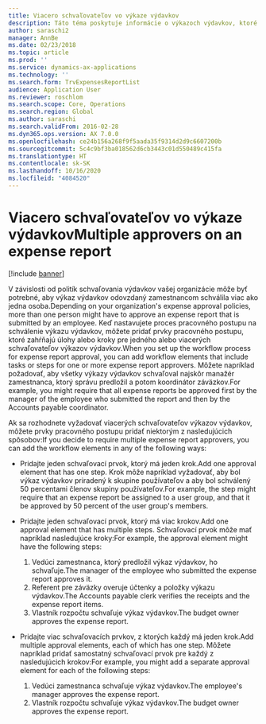 ```yaml
---
title: Viacero schvaľovateľov vo výkaze výdavkov
description: Táto téma poskytuje informácie o výkazoch výdavkov, ktoré si vyžadujú schválenie viacerými osobami.
author: saraschi2
manager: AnnBe
ms.date: 02/23/2018
ms.topic: article
ms.prod: ''
ms.service: dynamics-ax-applications
ms.technology: ''
ms.search.form: TrvExpensesReportList
audience: Application User
ms.reviewer: roschlom
ms.search.scope: Core, Operations
ms.search.region: Global
ms.author: saraschi
ms.search.validFrom: 2016-02-28
ms.dyn365.ops.version: AX 7.0.0
ms.openlocfilehash: ce24b156a268f9f5aada35f9314d2d9c6607200b
ms.sourcegitcommit: 5c4c9bf3ba018562d6cb3443c01d550489c415fa
ms.translationtype: HT
ms.contentlocale: sk-SK
ms.lasthandoff: 10/16/2020
ms.locfileid: "4084520"
---
```

# <a name="multiple-approvers-on-an-expense-report"></a><span data-ttu-id="b90ac-103">Viacero schvaľovateľov vo výkaze výdavkov</span><span class="sxs-lookup"><span data-stu-id="b90ac-103">Multiple approvers on an expense report</span></span>

[!include [banner](../includes/banner.md)]

<span data-ttu-id="b90ac-104">V závislosti od politík schvaľovania výdavkov vašej organizácie môže byť potrebné, aby výkaz výdavkov odovzdaný zamestnancom schválila viac ako jedna osoba.</span><span class="sxs-lookup"><span data-stu-id="b90ac-104">Depending on your organization's expense approval policies, more than one person might have to approve an expense report that is submitted by an employee.</span></span> <span data-ttu-id="b90ac-105">Keď nastavujete proces pracovného postupu na schválenie výkazu výdavkov, môžete pridať prvky pracovného postupu, ktoré zahŕňajú úlohy alebo kroky pre jedného alebo viacerých schvaľovateľov výkazov výdavkov.</span><span class="sxs-lookup"><span data-stu-id="b90ac-105">When you set up the workflow process for expense report approval, you can add workflow elements that include tasks or steps for one or more expense report approvers.</span></span> <span data-ttu-id="b90ac-106">Môžete napríklad požadovať, aby všetky výkazy výdavkov schvaľoval najskôr manažér zamestnanca, ktorý správu predložil a potom koordinátor záväzkov.</span><span class="sxs-lookup"><span data-stu-id="b90ac-106">For example, you might require that all expense reports be approved first by the manager of the employee who submitted the report and then by the Accounts payable coordinator.</span></span>

<span data-ttu-id="b90ac-107">Ak sa rozhodnete vyžadovať viacerých schvaľovateľov výkazov výdavkov, môžete prvky pracovného postupu pridať niektorým z nasledujúcich spôsobov:</span><span class="sxs-lookup"><span data-stu-id="b90ac-107">If you decide to require multiple expense report approvers, you can add the workflow elements in any of the following ways:</span></span>

- <span data-ttu-id="b90ac-108">Pridajte jeden schvaľovací prvok, ktorý má jeden krok.</span><span class="sxs-lookup"><span data-stu-id="b90ac-108">Add one approval element that has one step.</span></span> <span data-ttu-id="b90ac-109">Krok môže napríklad vyžadovať, aby bol výkaz výdavkov priradený k skupine používateľov a aby bol schválený 50 percentami členov skupiny používateľov.</span><span class="sxs-lookup"><span data-stu-id="b90ac-109">For example, the step might require that an expense report be assigned to a user group, and that it be approved by 50 percent of the user group's members.</span></span>
- <span data-ttu-id="b90ac-110">Pridajte jeden schvaľovací prvok, ktorý má viac krokov.</span><span class="sxs-lookup"><span data-stu-id="b90ac-110">Add one approval element that has multiple steps.</span></span> <span data-ttu-id="b90ac-111">Schvaľovací prvok môže mať napríklad nasledujúce kroky:</span><span class="sxs-lookup"><span data-stu-id="b90ac-111">For example, the approval element might have the following steps:</span></span>

    1. <span data-ttu-id="b90ac-112">Vedúci zamestnanca, ktorý predložil výkaz výdavkov, ho schvaľuje.</span><span class="sxs-lookup"><span data-stu-id="b90ac-112">The manager of the employee who submitted the expense report approves it.</span></span>
    2. <span data-ttu-id="b90ac-113">Referent pre záväzky overuje účtenky a položky výkazu výdavkov.</span><span class="sxs-lookup"><span data-stu-id="b90ac-113">The Accounts payable clerk verifies the receipts and the expense report items.</span></span>
    3. <span data-ttu-id="b90ac-114">Vlastník rozpočtu schvaľuje výkaz výdavkov.</span><span class="sxs-lookup"><span data-stu-id="b90ac-114">The budget owner approves the expense report.</span></span>

- <span data-ttu-id="b90ac-115">Pridajte viac schvaľovacích prvkov, z ktorých každý má jeden krok.</span><span class="sxs-lookup"><span data-stu-id="b90ac-115">Add multiple approval elements, each of which has one step.</span></span> <span data-ttu-id="b90ac-116">Môžete napríklad pridať samostatný schvaľovací prvok pre každý z nasledujúcich krokov:</span><span class="sxs-lookup"><span data-stu-id="b90ac-116">For example, you might add a separate approval element for each of the following steps:</span></span>

    1. <span data-ttu-id="b90ac-117">Vedúci zamestnanca schvaľuje výkaz výdavkov.</span><span class="sxs-lookup"><span data-stu-id="b90ac-117">The employee's manager approves the expense report.</span></span>
    2. <span data-ttu-id="b90ac-118">Vlastník rozpočtu schvaľuje výkaz výdavkov.</span><span class="sxs-lookup"><span data-stu-id="b90ac-118">The budget owner approves the expense report.</span></span>
